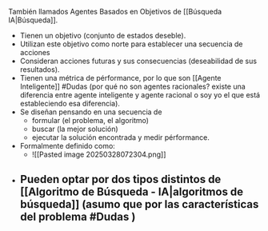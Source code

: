 También llamados Agentes Basados en Objetivos de [[Búsqueda IA|Búsqueda]].
- Tienen un objetivo (conjunto de estados deseble).
- Utilizan este objetivo como norte para establecer una secuencia de acciones
- Consideran acciones futuras y sus consecuencias (deseabilidad de sus resultados).
- Tienen una métrica de pérformance, por lo que son [[Agente Inteligente]] #Dudas (por qué no son agentes racionales? existe una diferencia entre agente inteligente y agente racional o soy yo el que está estableciendo esa diferencia).
- Se diseñan pensando en una secuencia de
	- formular (el problema, el algoritmo)
	- buscar (la mejor solución)
	- ejecutar la solución encontrada y medir pérformance.
- Formalmente definido como:
	- ![[Pasted image 20250328072304.png]]
- Pueden optar por dos tipos distintos de [[Algoritmo de Búsqueda - IA|algoritmos de búsqueda]] (asumo que por las características del problema #Dudas )
	- 